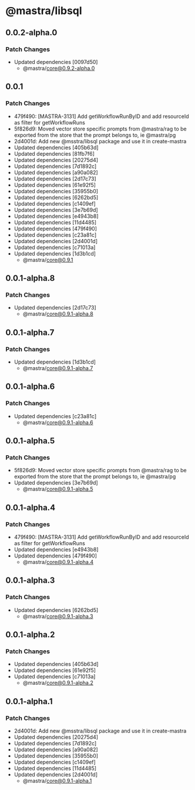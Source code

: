 # @mastra/libsql

## 0.0.2-alpha.0

### Patch Changes

- Updated dependencies [0097d50]
  - @mastra/core@0.9.2-alpha.0

## 0.0.1

### Patch Changes

- 479f490: [MASTRA-3131] Add getWorkflowRunByID and add resourceId as filter for getWorkflowRuns
- 5f826d9: Moved vector store specific prompts from @mastra/rag to be exported from the store that the prompt belongs to, ie @mastra/pg
- 2d4001d: Add new @msstra/libsql package and use it in create-mastra
- Updated dependencies [405b63d]
- Updated dependencies [81fb7f6]
- Updated dependencies [20275d4]
- Updated dependencies [7d1892c]
- Updated dependencies [a90a082]
- Updated dependencies [2d17c73]
- Updated dependencies [61e92f5]
- Updated dependencies [35955b0]
- Updated dependencies [6262bd5]
- Updated dependencies [c1409ef]
- Updated dependencies [3e7b69d]
- Updated dependencies [e4943b8]
- Updated dependencies [11d4485]
- Updated dependencies [479f490]
- Updated dependencies [c23a81c]
- Updated dependencies [2d4001d]
- Updated dependencies [c71013a]
- Updated dependencies [1d3b1cd]
  - @mastra/core@0.9.1

## 0.0.1-alpha.8

### Patch Changes

- Updated dependencies [2d17c73]
  - @mastra/core@0.9.1-alpha.8

## 0.0.1-alpha.7

### Patch Changes

- Updated dependencies [1d3b1cd]
  - @mastra/core@0.9.1-alpha.7

## 0.0.1-alpha.6

### Patch Changes

- Updated dependencies [c23a81c]
  - @mastra/core@0.9.1-alpha.6

## 0.0.1-alpha.5

### Patch Changes

- 5f826d9: Moved vector store specific prompts from @mastra/rag to be exported from the store that the prompt belongs to, ie @mastra/pg
- Updated dependencies [3e7b69d]
  - @mastra/core@0.9.1-alpha.5

## 0.0.1-alpha.4

### Patch Changes

- 479f490: [MASTRA-3131] Add getWorkflowRunByID and add resourceId as filter for getWorkflowRuns
- Updated dependencies [e4943b8]
- Updated dependencies [479f490]
  - @mastra/core@0.9.1-alpha.4

## 0.0.1-alpha.3

### Patch Changes

- Updated dependencies [6262bd5]
  - @mastra/core@0.9.1-alpha.3

## 0.0.1-alpha.2

### Patch Changes

- Updated dependencies [405b63d]
- Updated dependencies [61e92f5]
- Updated dependencies [c71013a]
  - @mastra/core@0.9.1-alpha.2

## 0.0.1-alpha.1

### Patch Changes

- 2d4001d: Add new @msstra/libsql package and use it in create-mastra
- Updated dependencies [20275d4]
- Updated dependencies [7d1892c]
- Updated dependencies [a90a082]
- Updated dependencies [35955b0]
- Updated dependencies [c1409ef]
- Updated dependencies [11d4485]
- Updated dependencies [2d4001d]
  - @mastra/core@0.9.1-alpha.1
